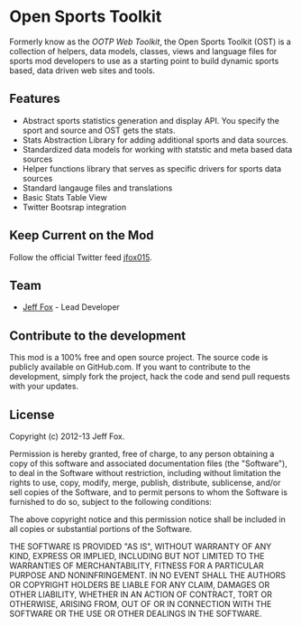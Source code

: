 # Open Sports Toolkit

Formerly know as the _OOTP Web Toolkit_, the Open Sports Toolkit (OST) is a collection of helpers, data models, classes, views and language files for sports mod developers to use as a starting point to build dynamic sports based, data driven  web sites and tools.

## Features

- Abstract sports statistics generation and display API. You specify the sport and source and OST gets the stats.
- Stats Abstraction Library for adding additional sports and data sources.
- Standardized data models for working with statstic and meta based data sources
- Helper functions library that serves as specific drivers for sports data sources
- Standard langauge files and translations
- Basic Stats Table View
- Twitter Bootsrap integration

## Keep Current on the Mod

Follow the official Twitter feed [jfox015](http://twitter.com/#!/jfox015).
  
## Team

- [Jeff Fox](http://www.aeoliandigital.com/) - Lead Developer

## Contribute to the development

This mod is a 100% free and open source project. The source code is publicly available on GitHub.com. If you want to contribute to the development, simply fork the project, hack the code and send pull requests with your updates.

## License

Copyright (c) 2012-13 Jeff Fox.

Permission is hereby granted, free of charge, to any person obtaining a copy
of this software and associated documentation files (the "Software"), to deal
in the Software without restriction, including without limitation the rights
to use, copy, modify, merge, publish, distribute, sublicense, and/or sell
copies of the Software, and to permit persons to whom the Software is
furnished to do so, subject to the following conditions:

The above copyright notice and this permission notice shall be included in
all copies or substantial portions of the Software.

THE SOFTWARE IS PROVIDED "AS IS", WITHOUT WARRANTY OF ANY KIND, EXPRESS OR
IMPLIED, INCLUDING BUT NOT LIMITED TO THE WARRANTIES OF MERCHANTABILITY,
FITNESS FOR A PARTICULAR PURPOSE AND NONINFRINGEMENT. IN NO EVENT SHALL THE
AUTHORS OR COPYRIGHT HOLDERS BE LIABLE FOR ANY CLAIM, DAMAGES OR OTHER
LIABILITY, WHETHER IN AN ACTION OF CONTRACT, TORT OR OTHERWISE, ARISING FROM,
OUT OF OR IN CONNECTION WITH THE SOFTWARE OR THE USE OR OTHER DEALINGS IN
THE SOFTWARE.